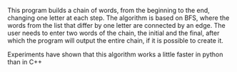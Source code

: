 This program builds a chain of words, from the beginning to the end, changing one letter at each step. The algorithm is based on BFS, where the words from the list that differ by one letter are connected by an edge.
The user needs to enter two words of the chain, the initial and the final, after which the program will output the entire chain, if it is possible to create it.

Experiments have shown that this algorithm works a little faster in python than in C++
